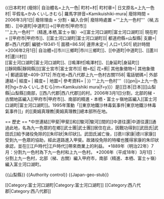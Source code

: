 {{日本町村 (廢除)|
自治體名=上九一色|
町村=村|
町村章=|
日文原名=上九一色村|
平假名=かみくいしきむら|
羅馬字拼音=Kamikuishiki-mura|
廢除時間 = 2006年3月1日|
廢除理由 = 分割・編入合併|
廢除時處置 ='''上九一色村'''（梯,古關）、[[中道町|中道町]]→[[甲府市|甲府市]]<br />'''上九一色村'''（精進,本栖,富士ヶ嶺）→[[富士河口湖町|富士河口湖町]]|
現在町 = [[甲府市|甲府市]]、[[富士河口湖町|富士河口湖町]]|
都道府縣=山梨縣|
支廳=|
郡=西八代郡|
編號=19341-1|
面積=86.59|
邊界未定=|
人口=1,501|
統計時間=2006年2月1日|
自治體=[[市川三鄉町|市川三鄉町]]、[[中道町|中道町]]、[[蘆川村|蘆川村]]<br />[[富士河口湖町|富士河口湖町]]、[[鳴澤村|鳴澤村]]、[[身延町|身延町]]<br />[[靜岡縣|靜岡縣]][[富士宮市|富士宮市]]|
樹=松|
花=薊|
其他象徵物=|
其他象徵=|
郵遞區號=409-3712|
所在地=西八代郡上九一色村古關1158|
電話號碼=|
外部連結=|
經度= |
緯度= |
地圖=|
參考資料= |
}}
'''上九一色村'''（{{jpn|j=上九一色村|hg=かみくいしきむら|rm=Kamikuishiki mura|f=y}}）是[[日本|日本]][[山梨縣|山梨縣]]南部，[[西八代郡|西八代郡]]的村。2006年3月1日分割，北部的梯・古關地區編入[[甲府市|甲府市]]、南部的精進・本栖・富士ヶ嶺地區編入[[富士河口湖町|富士河口湖町]]。1995年策動「[[東京地鐵沙林毒氣事件|東京地鐵沙林毒氣事件]]」的[[奧姆真理教|奧姆真理教]]總本部所在地。

== 歷史 ==
*中世連結[[甲斐|甲斐]]和[[駿河|駿河]]間的[[中道往還|中道往還]]通過此地，名為九一色眾的在鄉[[武士團|武士團]]居住在此，因戰功得到[[武田氏|武田氏]]給予諸役免除的[[朱印狀|朱印狀]]。武田氏滅亡後，[[德川家康|德川家康]]受到九一色眾的協助，經此道路進入甲斐。故諸役免除的特權也獲得家康的朱印狀承認，並在[[江戶時代|江戶時代]]帶來商業上的利益。
*1889年（明治22年）7月：分割九一色村為下九一色村和上九一色村。
*2006年（平成18年）3月1日：分割上九一色村，北部（梯、古關）編入甲府市，南部（精進、本栖、富士ヶ嶺）編入富士河口湖町。

{{山梨縣}}
{{Authority control}}
{{Japan-geo-stub}}

[[Category:富士河口湖町|Category:富士河口湖町]]
[[Category:西八代郡|Category:西八代郡]]